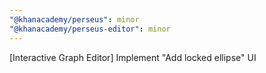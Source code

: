 ```yaml
---
"@khanacademy/perseus": minor
"@khanacademy/perseus-editor": minor
---
```


[Interactive Graph Editor] Implement "Add locked ellipse" UI
